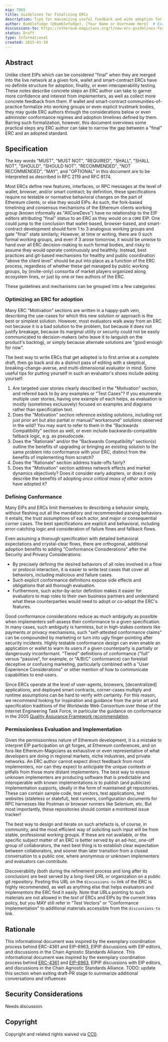 ```yaml
---
eip: 7865
title: Guidelines for Finalizing ERCs
description: Tips for maximizing useful feedback and wide adoption for an ERC
author: Bumblefudge (@bumblefudge), [Your Name or Username Here]  # Example: Replace with actual co-author(s) if any
discussions-to: https://ethereum-magicians.org/t/new-erc-guidelines-for-writing-a-testable-adoptable-erc/22609
status: Draft
type: Informational
created: 2025-01-19
---
```


## Abstract

Unlike client EIPs which can be considered "final" when they are merged into the live network at a given fork, wallet and smart-contract ERCs have no definite structure for adoption, finality, or even interoperability testing.
These notes describe concrete steps an ERC author can take to garner more confidence and interest from implementers, as well as collect more concrete feedback from them.
If wallet and smart-contract communities-of-practice formalize into working groups or even explicit trustmark bodies, they may guide ERC authors through the considerations below or even administer conformance regimes and adoption timelines defined by them.
Barring such formalization, however, this document overviews some practical steps any ERC author can take to narrow the gap between a "final" ERC and an adopted standard.

## Specification

The key words "MUST", "MUST NOT", "REQUIRED", "SHALL", "SHALL NOT", "SHOULD", "SHOULD NOT", "RECOMMENDED", "NOT RECOMMENDED", "MAY", and "OPTIONAL" in this document are to be interpreted as described in RFC 2119 and RFC 8174.

Most ERCs define new features, interfaces, or RPC messages at the level of wallet, browser, and/or smart contract;
by definition, these specifications require no testable or normative behavioral changes on the part of Ethereum clients, or else they would EIPs.
As such, the fork-based timelining and consensus mechanisms of the Ethereum clients working group (known informally as "AllCoreDevs") have no relationship to the EIP editors attributing "final" status to an ERC as they would on a `CORE` EIP.
One could jump to the conclusion that wallet-based, browser-based, and smart-contract development should form 1 to 3 analogous working groups and gate "final" state similarly;
However, at time or writing, there are 0 such formal working groups, and even if 3 arose tomorrow, it would be unwise to hand over all ERC decision-making to such formal bodies, and risky to assume they would operate continuously and healthily.
Instead, best practices and git-based mechanisms for healthy and public coordination "above the client level" should be put into place as a function of the ERC process, regardless of whether these get managed by public working groups, by (invite-only) consortia of market players organized along ecosystem lines, or just by one or two authors of the ERC.

These guidelines and mechanisms can be grouped into a few categories:

### Optimizing an ERC for adoption

Many ERC "Motivation" sections are written in a happy-path vein, describing the use-cases for which this new solution or approach is the best or simplest solution.
However, most evaluators walk away from an ERC not because it is a bad solution to the problem, but because it does not justify breakage, because its marginal utility or security could not be easily communicated to decision-makers (who leave it to languish on the product's backlog), or simply because alternate solutions are "good enough for now".

The best way to write ERCs that get adopted is to first arrive at a complete draft, then go back and do a distinct pass of editing with a skeptical, breaking-change-averse, and multi-dimensional evaluator in mind.
Some useful tips for putting yourself in such an evaluator's shoes include asking yourself:

1. Are targeted user stories clearly described in the "Motivation" section, and refered back to by any examples or "Test Cases"? If you enumerate multiple user stories, having one example of each helps, as evaluation is mostly (sometimes exclusively) focused on examples and diagrams rather than specification text.
2. Does the "Motivation" section reference existing solutions, including not just prior art but also partial or manual/"workaround" solutions observed in the wild? You may want to refer to them in the "Backwards Compatibility" section as well, or even include backwards-compatible fallback logic, e.g. as pseudocode.
3. Does the "Rationale" and/or the "Backwards Compatibility" section(s) outline the benefits of upgrading or bringing an existing solution to the same problem into conformance with your ERC, distinct from the benefits of implementing from scratch?
4. Does the "Rationale" section address trade-offs fairly?
5. Does the "Motivation" section address network effects and market dynamics objectively? Does it consider early adopters, or does it only describe the benefits of adopting _once critical mass of other actors_ have adopted it?

### Defining Conformance

Many EIPs and ERCs limit themselves to describing a behavior simply, without fleshing out all the mandatory and recommended parsing behaviors it entails, the trust assumptions of each actor, and major or consequential corner cases.
The best specifications are explicit and behavioral, including error-catching logic and consideration of failure flows and fallback flows.

Even assuming a thorough specification with detailed behavioral expectations and crystal-clear flows, there are orthogonal, additional adoption benefits to adding "Conformance Considerations" after the Security and Privacy Considerations:

* By precisely defining the desired behaviors of all roles involved in a flow or protocol interaction, it is easier to write test cases that cover all behaviors, including malicious and failure cases.
* Such explicit conformance definitions expose side effects and obligations that aid thorough evaluation.
* Furthermore, such actor-by-actor definition makes it easier for evaluators to map roles to their own business partners and understand what these counterparties would need to adopt or co-adopt the ERC's features.

Good conformance considerations reduce as much ambiguity as possible when implementers self-assess their conformance to a given specification.
In many cases, such ambiguity is harmless, but in high-stakes contexts like payments or privacy mechanisms, such "self-attested conformance claims" can be compounded by marketing or turn into ugly finger-pointing after security incidents.
Highly testable conformance design can even enable an application or wallet to warn its users if a given counterparty is partially or dangerously inconformant.
"Tiered" definitions of conformance ("full" versus "passive", for example, or "A/B/C" conformance) can forestall deceptive or confusing marketing, particularly combined with a "User Experience Considerations" or other mention of how to communicate capabilities to end-users.

Since ERCs operate at the level of user-agents, browsers, [decentralized] applications, and deployed smart contracts, corner-cases multiply and runtime assumptions can be hard to verify with certainty.
For this reason, we recommend looking for inspiration and guidance from the prior art and specification traditions of the Worldwide Web Consortium over those of the Internet Engineering Task Force, in particular the guidance on conformance in the 2005 [Quality Assurance Framework recommendation](https://www.w3.org/TR/2005/REC-qaframe-spec-20050817/#specify-conformance).

### Permissionless Evaluation and Implementation

Given the permissionless nature of Ethereum development, it is a mistake to interpret EIP participation on git forges, at Ethereum conferences, and on fora like Ethereum-Magicians as exhaustive or even representative of what developers are doing in regional markets, niche industries, and private networks.
An ERC author cannot expect direct feedback from most implementers, nor can they expect to anticipate the unique contexts or pitfalls from those more distant implementers.
The best way to ensure unknown implementers are producing software that is predictable and interoperable with known implementations is to publish (and publicize) implementation supports, ideally in the form of maintained git repositories.
These can contain sample code, test vectors, test applications, test websites (stateless or stateful), test runners, configuration documents for RPC harnesses like Postman or browser runners like Selenium, etc.
But most importantly, these repositories should contain a monitored issue tracker!

The best way to design and iterate on such artefacts is, of course, in community, and the most efficient way of soliciting such input will be from stable, professional working groups.
If these are not available, or the specific subject matter of an ERC is better served by an ad-hoc, one-off group of collaborators, the next best thing is to establish clear expectation between collaborators, and sooner than later transition from a closed conversation to a public one, where anonymous or unknown implementers and evaluators can contribute.

Discoverability (both during the refinement process and long after its conclusion) are best served by a long-lived URL or organization on a public git repository.
Posting this URL on the `discussions-to` link of the ERC is highly recommended, as well as anything else that helps evaluators and implementors the ERC find it easily.
Note that URLs pointing to such materials are not allowed in the _text_ of ERCs and EIPs by the current links policy, but you MAY still refer in "Test Vectors" or "Conformance Implementation" to additional materials accessible from the `discussions-to` link.

## Rationale

This informational document was inspired by the exemplary coordination process behind ERC-4361 and EIP-6963, EIPIP discussions with EIP editors, and discussions in the Chain Agnostic Standards Alliance.
This informational document was inspired by the exemplary coordination process behind [ERC-4361](https://eips.ethereum.org/EIPS/eip-4361) and [EIP-6963](https://eips.ethereum.org/EIPS/eip-6963), EIPIP discussions with EIP editors, and discussions in the Chain Agnostic Standards Alliance.
TODO: update this section when exiting draft-PR stage to summarize additional conversations and influences

## Security Considerations

Needs discussion.

## Copyright

Copyright and related rights waived via [CC0](../LICENSE.md).
